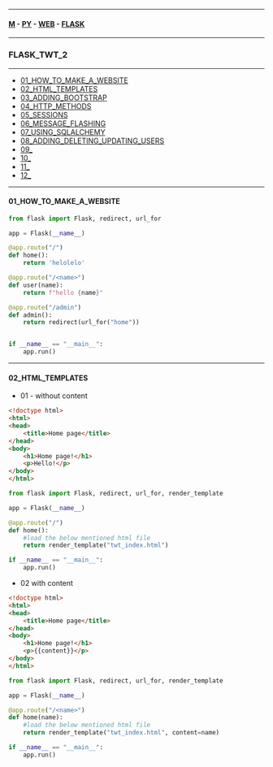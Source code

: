 
---

#### [M](https://github.com/ttltrk/TTT/blob/master/menu.md) - [PY](https://github.com/ttltrk/TTT/blob/master/PY/PY.md) - [WEB](https://github.com/ttltrk/TTT/blob/master/PY/WEB/WEB.md) - [FLASK](https://github.com/ttltrk/TTT/blob/master/PY/WEB/FLASK/FLASK.md)

---

### FLASK_TWT_2

---

* [01_HOW_TO_MAKE_A_WEBSITE](#01_HOW_TO_MAKE_A_WEBSITE)
* [02_HTML_TEMPLATES](#02_HTML_TEMPLATES)
* [03_ADDING_BOOTSTRAP](#03_ADDING_BOOTSTRAP)
* [04_HTTP_METHODS](#04_HTTP_METHODS)
* [05_SESSIONS](#05_SESSIONS)
* [06_MESSAGE_FLASHING](#06_MESSAGE_FLASHING)
* [07_USING_SQLALCHEMY](#07_USING_SQLALCHEMY)
* [08_ADDING_DELETING_UPDATING_USERS](#08_ADDING_DELETING_UPDATING_USERS)
* [09_](#09_)
* [10_](#10_)
* [11_](#11_)
* [12_](#12_)

---

#### 01_HOW_TO_MAKE_A_WEBSITE

```py
from flask import Flask, redirect, url_for

app = Flask(__name__)

@app.route("/")
def home():
    return 'helolelo'

@app.route("/<name>")
def user(name):
    return f"hello {name}"

@app.route("/admin")
def admin():
    return redirect(url_for("home"))


if __name__ == "__main__":
    app.run()
```

---

#### 02_HTML_TEMPLATES

- 01 - without content

```html
<!doctype html>
<html>
<head>
	<title>Home page</title>
</head>
<body>
	<h1>Home page!</h1>
	<p>Hello!</p>
</body>
</html>
```

```py
from flask import Flask, redirect, url_for, render_template

app = Flask(__name__)

@app.route("/")
def home():
    #load the below mentioned html file
    return render_template("twt_index.html")

if __name__ == "__main__":
    app.run()
```

- 02 with content 

```html
<!doctype html>
<html>
<head>
	<title>Home page</title>
</head>
<body>
	<h1>Home page!</h1>
	<p>{{content}}</p>
</body>
</html>
```

```py
from flask import Flask, redirect, url_for, render_template

app = Flask(__name__)

@app.route("/<name>")
def home(name):
    #load the below mentioned html file
    return render_template("twt_index.html", content=name)

if __name__ == "__main__":
    app.run()
```
